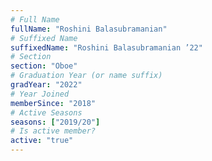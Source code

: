 ```yaml
---
# Full Name
fullName: "Roshini Balasubramanian"
# Suffixed Name
suffixedName: "Roshini Balasubramanian ’22"
# Section
section: "Oboe"
# Graduation Year (or name suffix)
gradYear: "2022"
# Year Joined
memberSince: "2018"
# Active Seasons
seasons: ["2019/20"]
# Is active member?
active: "true"
---
```


